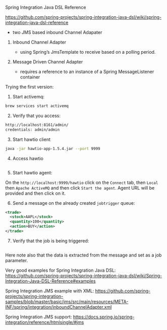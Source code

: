 Spring Integration Java DSL Reference

https://github.com/spring-projects/spring-integration-java-dsl/wiki/spring-integration-java-dsl-reference

- two JMS based inbound Channel Adapater

1. Inbound Channel Adapter
    - using Spring’s JmsTemplate to receive based on a polling period.

2. Message Driven Channel Adapter
    - requires a reference to an instance of a Spring MessageListener container
    



Trying the first version:

1. Start activemq:

```bash
brew services start activemq
```    

2. Verify that you access:

```bash
http://localhost:8161/admin/
credentials: admin/admin
```

3. Start hawtio client

```bash
java -jar hawtio-app-1.5.4.jar --port 9999
```

4. Access hawtio

```bash
``` 

5. Start hawtio agent:

On the `http://localhost:9999/hawtio` click on the `Connect` tab, then `Local` then `Apache ActiveMQ` and then click `Start the agent`. 
Agent URL will be provided and then click on it.

6. Send a message on the already created `jobtrigger` queue:

```xml
<trade>
  <stock>AAPL</stock>
  <quantity>100</quantity>
  <action>BUY</action>
</trade>
```

7. Verify that the job is being triggered:

```bash


```
Here note also that the data is extracted from the message and set as a job parameter.

Very good examples for Spring Integration Java DSL:
https://github.com/spring-projects/spring-integration-java-dsl/wiki/Spring-Integration-Java-DSL-Reference#examples


Spring Integration JMS example with XML:
https://github.com/spring-projects/spring-integration-samples/blob/master/basic/jms/src/main/resources/META-INF/spring/integration/inboundChannelAdapter.xml

Spring Integration JMS support:
https://docs.spring.io/spring-integration/reference/htmlsingle/#jms